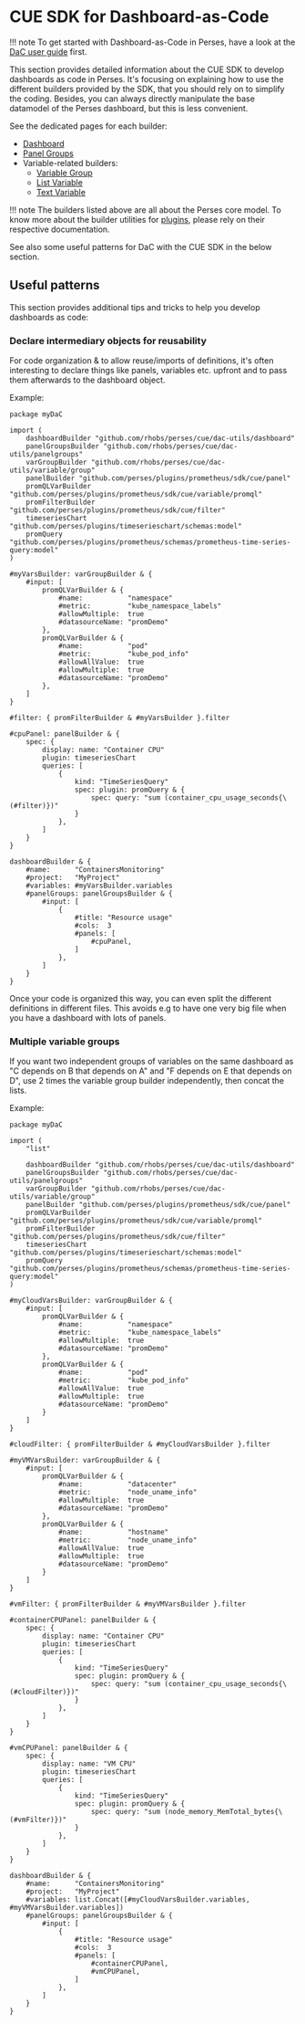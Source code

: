 # CUE SDK for Dashboard-as-Code

!!! note
	To get started with Dashboard-as-Code in Perses, have a look at the [DaC user guide](../getting-started.md) first.

This section provides detailed information about the CUE SDK to develop dashboards as code in Perses.
It's focusing on explaining how to use the different builders provided by the SDK, that you should rely on to simplify the coding.
Besides, you can always directly manipulate the base datamodel of the Perses dashboard, but this is less convenient.

See the dedicated pages for each builder:

- [Dashboard](./dashboard.md)
- [Panel Groups](./panelgroups.md)
- Variable-related builders:
    - [Variable Group](./variable/group.md)
    - [List Variable](./variable/list.md)
    - [Text Variable](./variable/text.md)

!!! note
	The builders listed above are all about the Perses core model. To know more about the builder utilities for [plugins](../../concepts/plugins.md), please rely on their respective documentation. 

See also some useful patterns for DaC with the CUE SDK in the below section.

## Useful patterns

This section provides additional tips and tricks to help you develop dashboards as code:

### Declare intermediary objects for reusability

For code organization & to allow reuse/imports of definitions, it's often interesting to declare things like panels, variables etc. upfront and to pass them afterwards to the dashboard object.

Example:

```cue
package myDaC

import (
	dashboardBuilder "github.com/rhobs/perses/cue/dac-utils/dashboard"
	panelGroupsBuilder "github.com/rhobs/perses/cue/dac-utils/panelgroups"
	varGroupBuilder "github.com/rhobs/perses/cue/dac-utils/variable/group"
	panelBuilder "github.com/perses/plugins/prometheus/sdk/cue/panel"
	promQLVarBuilder "github.com/perses/plugins/prometheus/sdk/cue/variable/promql"
	promFilterBuilder "github.com/perses/plugins/prometheus/sdk/cue/filter"
	timeseriesChart "github.com/perses/plugins/timeserieschart/schemas:model"
	promQuery "github.com/perses/plugins/prometheus/schemas/prometheus-time-series-query:model"
)

#myVarsBuilder: varGroupBuilder & {
	#input: [
		promQLVarBuilder & {
			#name:           "namespace"
			#metric:         "kube_namespace_labels"
			#allowMultiple:  true
			#datasourceName: "promDemo"
		},
		promQLVarBuilder & {
			#name:           "pod"
			#metric:         "kube_pod_info"
			#allowAllValue:  true
			#allowMultiple:  true
			#datasourceName: "promDemo"
		},
	]
}

#filter: { promFilterBuilder & #myVarsBuilder }.filter

#cpuPanel: panelBuilder & {
	spec: {
		display: name: "Container CPU"
		plugin: timeseriesChart
		queries: [
			{
				kind: "TimeSeriesQuery"
				spec: plugin: promQuery & {
					spec: query: "sum (container_cpu_usage_seconds{\(#filter)})"
				}
			},
		]
	}
}

dashboardBuilder & {
	#name:      "ContainersMonitoring"
	#project:   "MyProject"
	#variables: #myVarsBuilder.variables
	#panelGroups: panelGroupsBuilder & {
		#input: [
			{
				#title: "Resource usage"
				#cols:  3
				#panels: [
					#cpuPanel,
				]
			},
		]
	}
}
```

Once your code is organized this way, you can even split the different definitions in different files. This avoids e.g to have one very big file when you have a dashboard with lots of panels.

### Multiple variable groups

If you want two independent groups of variables on the same dashboard as "C depends on B that depends on A" and "F depends on E that depends on D", use 2 times the variable group builder independently, then concat the lists.

Example:

```cue
package myDaC

import (
	"list"

	dashboardBuilder "github.com/rhobs/perses/cue/dac-utils/dashboard"
	panelGroupsBuilder "github.com/rhobs/perses/cue/dac-utils/panelgroups"
	varGroupBuilder "github.com/rhobs/perses/cue/dac-utils/variable/group"
	panelBuilder "github.com/perses/plugins/prometheus/sdk/cue/panel"
	promQLVarBuilder "github.com/perses/plugins/prometheus/sdk/cue/variable/promql"
	promFilterBuilder "github.com/perses/plugins/prometheus/sdk/cue/filter"
	timeseriesChart "github.com/perses/plugins/timeserieschart/schemas:model"
	promQuery "github.com/perses/plugins/prometheus/schemas/prometheus-time-series-query:model"
)

#myCloudVarsBuilder: varGroupBuilder & {
	#input: [
		promQLVarBuilder & {
			#name:           "namespace"
			#metric:         "kube_namespace_labels"
			#allowMultiple:  true
			#datasourceName: "promDemo"
		},
		promQLVarBuilder & {
			#name:           "pod"
			#metric:         "kube_pod_info"
			#allowAllValue:  true
			#allowMultiple:  true
			#datasourceName: "promDemo"
		}
	]
}

#cloudFilter: { promFilterBuilder & #myCloudVarsBuilder }.filter

#myVMVarsBuilder: varGroupBuilder & {
	#input: [
		promQLVarBuilder & {
			#name:           "datacenter"
			#metric:         "node_uname_info"
			#allowMultiple:  true
			#datasourceName: "promDemo"
		},
		promQLVarBuilder & {
			#name:           "hostname"
			#metric:         "node_uname_info"
			#allowAllValue:  true
			#allowMultiple:  true
			#datasourceName: "promDemo"
		}
	]
}

#vmFilter: { promFilterBuilder & #myVMVarsBuilder }.filter

#containerCPUPanel: panelBuilder & {
	spec: {
		display: name: "Container CPU"
		plugin: timeseriesChart
		queries: [
			{
				kind: "TimeSeriesQuery"
				spec: plugin: promQuery & {
					spec: query: "sum (container_cpu_usage_seconds{\(#cloudFilter)})"
				}
			},
		]
	}
}

#vmCPUPanel: panelBuilder & {
	spec: {
		display: name: "VM CPU"
		plugin: timeseriesChart
		queries: [
			{
				kind: "TimeSeriesQuery"
				spec: plugin: promQuery & {
					spec: query: "sum (node_memory_MemTotal_bytes{\(#vmFilter)})"
				}
			},
		]
	}
}

dashboardBuilder & {
	#name:      "ContainersMonitoring"
	#project:   "MyProject"
	#variables: list.Concat([#myCloudVarsBuilder.variables, #myVMVarsBuilder.variables])
	#panelGroups: panelGroupsBuilder & {
		#input: [
			{
				#title: "Resource usage"
				#cols:  3
				#panels: [
					#containerCPUPanel,
					#vmCPUPanel,
				]
			},
		]
	}
}
```
